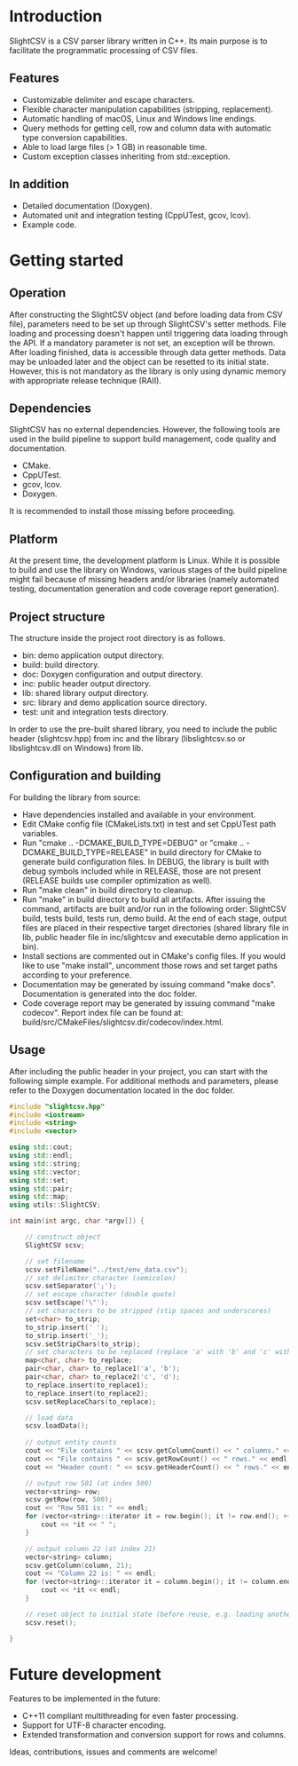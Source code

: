  # Introduction

 SlightCSV is a CSV parser library written in C++. Its main purpose is to facilitate the programmatic processing of
 CSV files.

 ## Features

 * Customizable delimiter and escape characters.
 * Flexible character manipulation capabilities (stripping, replacement).
 * Automatic handling of macOS, Linux and Windows line endings.
 * Query methods for getting cell, row and column data with automatic type conversion capabilities.
 * Able to load large files (> 1 GB) in reasonable time.
 * Custom exception classes inheriting from std::exception.

 ## In addition

 * Detailed documentation (Doxygen).
 * Automated unit and integration testing (CppUTest, gcov, lcov).
 * Example code.

 # Getting started

 ## Operation

 After constructing the SlightCSV object (and before loading data from CSV file), parameters need to be set up through SlightCSV's setter methods. File loading and processing doesn't happen until triggering data loading through the API. If a mandatory parameter is not set, an exception will be thrown. After loading finished, data is accessible through data getter methods. Data may be unloaded later and the object can be resetted to its initial state. However, this is not mandatory as the library is only using dynamic memory with appropriate release technique (RAII).

 ## Dependencies

 SlightCSV has no external dependencies. However, the following tools are used in the build pipeline to support build management, code quality and documentation.

 * CMake.
 * CppUTest.
 * gcov, lcov.
 * Doxygen.

 It is recommended to install those missing before proceeding.

## Platform

  At the present time, the development platform is Linux. While it is possible to build and use the library on Windows, various stages of the build pipeline might fail because of missing headers and/or libraries (namely automated testing, documentation generation and code coverage report generation).

 ## Project structure

 The structure inside the project root directory is as follows.

 * bin: demo application output directory.
 * build: build directory.
 * doc: Doxygen configuration and output directory.
 * inc: public header output directory.
 * lib: shared library output directory.
 * src: library and demo application source directory.
 * test: unit and integration tests directory.

 In order to use the pre-built shared library, you need to include the public header (slightcsv.hpp) from inc and the 
 library (libslightcsv.so or libslightcsv.dll on Windows) from lib.

 ## Configuration and building

 For building the library from source:

 * Have dependencies installed and available in your environment.
 * Edit CMake config file (CMakeLists.txt) in test and set CppUTest path variables.
 * Run "cmake .. -DCMAKE_BUILD_TYPE=DEBUG" or "cmake .. -DCMAKE_BUILD_TYPE=RELEASE" in build directory for CMake to generate build configuration files. In DEBUG, the library is built with debug symbols included while in RELEASE, those are not present (RELEASE builds use compiler optimization as well).
 * Run "make clean" in build directory to cleanup.
 * Run "make" in build directory to build all artifacts. After issuing the command, artifacts are built and/or run in the following order: SlightCSV build, tests build, tests run, demo build. At the end of each stage, output files are placed in their respective target directories (shared library file in lib, public header file in inc/slightcsv and executable demo application in bin).
 * Install sections are commented out in CMake's config files. If you would like to use "make install", uncomment those rows and set target paths according to your preference.
 * Documentation may be generated by issuing command "make docs". Documentation is generated into the doc folder.
 * Code coverage report may be generated by issuing command "make codecov". Report index file can be found at: build/src/CMakeFiles/slightcsv.dir/codecov/index.html.

## Usage

After including the public header in your project, you can start with the following simple example. For additional methods and parameters, please refer to the Doxygen documentation located in the doc folder.

```cpp
#include "slightcsv.hpp"
#include <iostream>
#include <string>
#include <vector>

using std::cout;
using std::endl;
using std::string;
using std::vector;
using std::set;
using std::pair;
using std::map;
using utils::SlightCSV;

int main(int argc, char *argv[]) {

    // construct object
    SlightCSV scsv;

    // set filename
    scsv.setFileName("../test/env_data.csv");
    // set delimiter character (semicolon)
    scsv.setSeparator(';');
    // set escape character (double quote)
    scsv.setEscape('\"');
    // set characters to be stripped (stip spaces and underscores)
    set<char> to_strip;
    to_strip.insert(' ');
    to_strip.insert('_');
    scsv.setStripChars(to_strip);
    // set characters to be replaced (replace 'a' with 'b' and 'c' with 'd')
    map<char, char> to_replace;
    pair<char, char> to_replace1('a', 'b');
    pair<char, char> to_replace2('c', 'd');
    to_replace.insert(to_replace1);
    to_replace.insert(to_replace2);
    scsv.setReplaceChars(to_replace);

    // load data
    scsv.loadData();
    
    // output entity counts
    cout << "File contains " << scsv.getColumnCount() << " columns." << endl;
    cout << "File contains " << scsv.getRowCount() << " rows." << endl;
    cout << "Header count: " << scsv.getHeaderCount() << " rows." << endl;

    // output row 501 (at index 500)
    vector<string> row;
    scsv.getRow(row, 500);
    cout << "Row 501 is: " << endl;
    for (vector<string>::iterator it = row.begin(); it != row.end(); ++it) {
        cout << *it << " ";
    }

    // output column 22 (at index 21)
    vector<string> column;
    scsv.getColumn(column, 21);
    cout << "Column 22 is: " << endl;
    for (vector<string>::iterator it = column.begin(); it != column.end(); ++it) {
        cout << *it << endl;
    }

    // reset object to initial state (before reuse, e.g. loading another file)
    scsv.reset();

}
```

# Future development

Features to be implemented in the future:

 * C++11 compliant multithreading for even faster processing.
 * Support for UTF-8 character encoding.
 * Extended transformation and conversion support for rows and columns.

 Ideas, contributions, issues and comments are welcome!